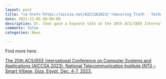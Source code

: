 ```yaml
---
layout: post
title: "<a href='https://aiccsa.net/AICCSA2023/'>Securing Truth - Technology's Role in Fighting Misinformation on Social Media</a>"
date: 2023-12-05 00:00:00
description: Dr. Chen gave a keynote talk at the 20th ACS/IEEE International Conference on Computer Systems and Applications (AICCSA 2023)
comments: false
categories: News

---
```

Find more here:

[The 20th ACS/IEEE International Conference on Computer Systems and Applications (AICCSA 2023), National Telecommunication Institute (NTI) – Smart Village, Giza, Egypt, Dec. 4-7, 2023.](https://aiccsa.net/AICCSA2023/)


